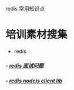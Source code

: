 redis 常用知识点  

# 培训素材搜集

 * redis 

##### - [redis 面试问题](https://baijiahao.baidu.com/s?id=1660009541007805174&wfr=spider&for=pc)
##### - [redis nodejs client lib](https://github.com/NodeRedis/node-redis)


